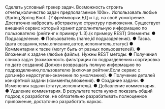 Сделать условный трекер задач.
Возможность строить отчеты,количество задач предполагаемое 100к+.
Использовать любые (Spring,Spring Boot...)? фреймворки,БД и т.д. на своё усмотрение.
Достаточно набросать абстрактную структуру приложения.
Существует внешний сервис который хранит дополнительную информацию по
пользователю (рейтинг к примеру 1..3).(к примеру REST)
Элементы:
● Подразделение.
● Пользователь (name,id подразделения).
● Таска.(дата создания,тема,описание,автор,исполнитель,статус)
● Комментарии к таске (могут быть от разных пользователей).
● Вложения к задаче (любые файлы).
Нужны REST методы:
● Получения списка задач (возможность фильтрации по
подразделению+сортировка по дате создания).Должен возвращать полную
информацию по подразделению,пользователю (включая рейтинг.Если сервис с
доп.инфо недоступен-значение по умолчанию).
● Получение деталей конкретной задачи (комменты,вложения).
● Создание задачи.
● Изменения задачи (статус,исполнитель).
● Добавление комментария.
● Удаление комментария.
В результате теста нужно показать общий подход к разработке, не обязательно
разрабатывать полноценное приложение, достаточно разработать каркас.
